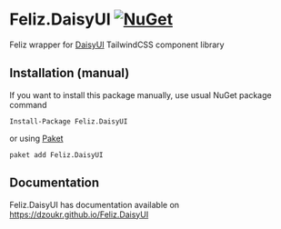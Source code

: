 # Feliz.DaisyUI [![NuGet](https://img.shields.io/nuget/v/Feliz.DaisyUI.svg?style=flat-square)](https://www.nuget.org/packages/Feliz.DaisyUI/)

Feliz wrapper for [DaisyUI](https://daisyui.com/) TailwindCSS component library

## Installation (manual)
If you want to install this package manually, use usual NuGet package command

    Install-Package Feliz.DaisyUI

or using [Paket](http://fsprojects.github.io/Paket/getting-started.html)

    paket add Feliz.DaisyUI

## Documentation

Feliz.DaisyUI has documentation available on https://dzoukr.github.io/Feliz.DaisyUI

